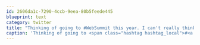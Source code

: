```yaml
---
id: 2606da1c-7290-4ccb-9eea-80b5feede445
blueprint: text
category: twitter
title: "Thinking of going to #WebSummit this year. I can't really think of many reasons NOT to."
caption: 'Thinking of going to <span class="hashtag hashtag_local">#<a href="http://tweettemp.darylchymko.ca/?tag=websummit">WebSummit</a> this year. I can''t really think of many reasons NOT to.'
---
```

